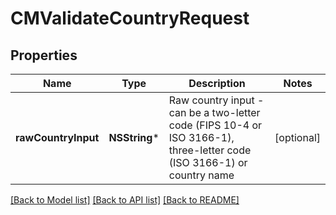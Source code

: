 # CMValidateCountryRequest

## Properties
Name | Type | Description | Notes
------------ | ------------- | ------------- | -------------
**rawCountryInput** | **NSString*** | Raw country input - can be a two-letter code (FIPS 10-4 or ISO 3166-1), three-letter code (ISO 3166-1) or country name | [optional] 

[[Back to Model list]](../README.md#documentation-for-models) [[Back to API list]](../README.md#documentation-for-api-endpoints) [[Back to README]](../README.md)


